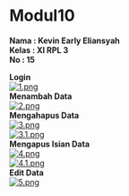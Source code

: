 # Modul10

<b>Nama  : Kevin Early Eliansyah<br></b>
<b>Kelas : XI RPL 3  <br></b>
<b>No    : 15</b>

<b>Login</b><br>
[![1.png](https://s10.postimg.org/9830y1mux/image.png)](https://postimg.org/image/xol6sinlh/)<br>
<b>Menambah Data</b><br>
[![2.png](https://s18.postimg.org/fdz6y6eyx/image.png)](https://postimg.org/image/si4rav70l/)<br>
<b>Mengahapus Data</b><br>
[![3.png](https://s17.postimg.org/56f8by1dr/image.png)](https://postimg.org/image/xw248l5dn/)<br>
[![3.1.png](https://s28.postimg.org/yaokzshzh/3_1.png)](https://postimg.org/image/ha5or44y1/)<br>
<b>Mengapus Isian Data</b><br>
[![4.png](https://s11.postimg.org/xfzndlxz7/image.png)](https://postimg.org/image/qpj646atb/)<br>
[![4.1.png](https://s16.postimg.org/6auqezcit/4_1.png)](https://postimg.org/image/70dircd29/)<br>
<b>Edit Data</b><br>
[![5.png](https://s21.postimg.org/u91z7o36f/image.png)](https://postimg.org/image/c68wgg7bn/)<br>
